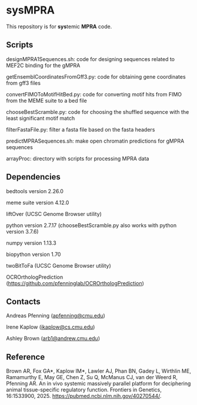 # sysMPRA
This repository is for **sys**temic **MPRA** code.

## Scripts
designMPRA1Sequences.sh: code for designing sequences related to MEF2C binding for the gMPRA

getEnsemblCoordinatesFromGff3.py: code for obtaining gene coordinates from gff3 files

convertFIMOToMotifHitBed.py: code for converting motif hits from FIMO from the MEME suite to a bed file

chooseBestScramble.py: code for choosing the shuffled sequence with the least significant motif match

filterFastaFile.py: filter a fasta file based on the fasta headers

predictMPRASequences.sh: make open chromatin predictions for gMPRA sequences

arrayProc: directory with scripts for processing MPRA data

## Dependencies
bedtools version 2.26.0

meme suite version 4.12.0

liftOver (UCSC Genome Browser utility)

python version 2.7.17 (chooseBestScramble.py also works with python version 3.7.6)

numpy version 1.13.3

biopython version 1.70

twoBitToFa (UCSC Genome Browser utility)

OCROrthologPrediction (https://github.com/pfenninglab/OCROrthologPrediction)

## Contacts
Andreas Pfenning (apfenning@cmu.edu)

Irene Kaplow (ikaplow@cs.cmu.edu)

Ashley Brown (arb1@andrew.cmu.edu)

## Reference
Brown AR, Fox GA*, Kaplow IM*, Lawler AJ, Phan BN, Gadey L, Wirthlin ME, Ramamurthy E, May GE, Chen Z, Su Q, McManus CJ, van der Weerd R, Pfenning AR.  An in vivo systemic massively parallel platform for deciphering animal tissue-specific regulatory function.  Frontiers in Genetics, 16:1533900, 2025.  https://pubmed.ncbi.nlm.nih.gov/40270544/.
